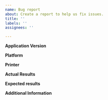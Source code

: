 ```yaml
---
name: Bug report
about: Create a report to help us fix issues.
title: ''
labels: ''
assignees: ''

---
```


<!--
The following template is useful for filing new issues. Processing an issue will go much faster when this is filled out, and issues which do not use this template WILL BE REMOVED.

Before filing, PLEASE check if the issue already exists (either open or closed) by using the search bar on the issues page. If it does, comment there. Even if it's closed, we can reopen it based on your comment.

Also, please note the application version in the title of the issue. For example: "[3.2.1] Cannot connect to 3rd-party printer". Please do not write things like "Request:" or "[BUG]" in the title; this is what labels are for.

It is also helpful to attach a project (.3mf or .curaproject) file and Cura log file so we can debug issues quicker. Information about how to find the log file can be found at https://github.com/Ultimaker/Cura#logging-issues 

To upload a project, try changing the extension to e.g. .curaproject.3mf.zip so that GitHub accepts uploading the file. Otherwise, we recommend http://wetransfer.com, but other file hosts like Google Drive or Dropbox work well too.

Thank you for using Cura!
-->

**Application Version**
<!-- The version of the application this issue occurs with -->

**Platform**
<!-- Information about the operating system the issue occurs on. Include at least the operating system. In the case of visual glitches/issues, also include information about your graphics drivers and GPU. -->

**Printer**
<!-- Which printer was selected in Cura? If possible, please attach project file as .curaproject.3mf.zip -->

**Actual Results**
<!-- What happens after the above steps have been followed -->

**Expected results**
<!-- What should happen after the above steps have been followed -->

**Additional Information**
<!-- Extra information relevant to the issue, like screenshots -->
